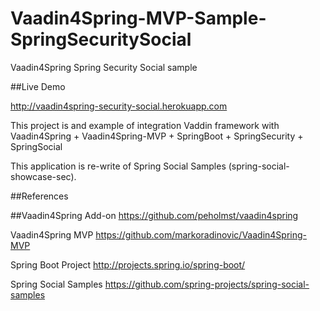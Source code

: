Vaadin4Spring-MVP-Sample-SpringSecuritySocial
=============================================

Vaadin4Spring Spring Security Social sample

##Live Demo

<http://vaadin4spring-security-social.herokuapp.com>

This project is and example of integration Vaddin framework with
Vaadin4Spring + Vaadin4Spring-MVP + SpringBoot + SpringSecurity + SpringSocial

This application is re-write of Spring Social Samples (spring-social-showcase-sec).
  
##References

##Vaadin4Spring Add-on
<https://github.com/peholmst/vaadin4spring>

Vaadin4Spring MVP
<https://github.com/markoradinovic/Vaadin4Spring-MVP>

Spring Boot Project
<http://projects.spring.io/spring-boot/>

Spring Social Samples
<https://github.com/spring-projects/spring-social-samples>

